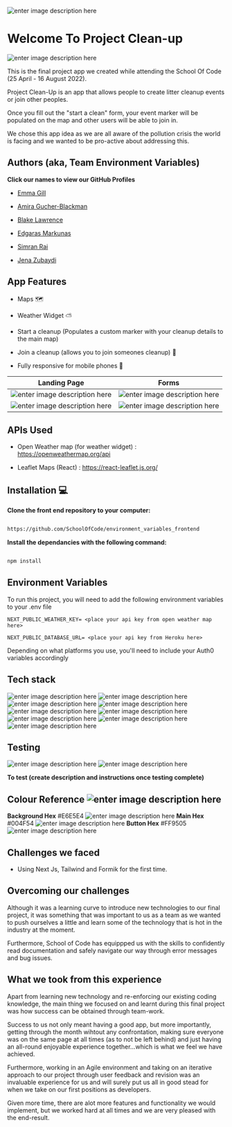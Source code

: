 ![enter image description here](https://i.im.ge/2022/08/12/FeSg1M.Project-Clean-Up-1.png)
# Welcome To Project Clean-up
  ![enter image description here](https://i.im.ge/2022/08/12/OMqv0S.Group-23.png)

This is the final project app we created while attending the School Of Code (25 April - 16 August 2022).

  

Project Clean-Up is an app that allows people to create litter cleanup events or join other peoples.

  

Once you fill out the "start a clean" form, your event marker will be populated on the map and other users will be able to join in.

  

We chose this app idea as we are all aware of the pollution crisis the world is facing and we wanted to be pro-active about addressing this.

  

## Authors (aka, Team Environment Variables)
**Click our names to view our GitHub Profiles** 

- [Emma Gill](https://github.com/SurfingElectron)

- [Amira Gucher-Blackman](https://github.com/amiragucher)

- [Blake Lawrence](https://github.com/BlakeLawrence)

- [Edgaras Markunas](https://github.com/EdMark11)

- [Simran Rai](https://github.com/srai98i)

- [Jena Zubaydi](https://github.com/jena-84)

## App Features

- Maps 🗺️

- Weather Widget ⛅

- Start a cleanup (Populates a custom marker with your cleanup details to the main map) 

- Join a cleanup (allows you to join someones cleanup) 🧹

- Fully responsive for mobile phones 📱

|Landing Page| Forms |
|--|--|
| ![enter image description here](https://i.im.ge/2022/08/11/FG0oSC.image.png) | ![enter image description here](https://i.im.ge/2022/08/11/FGjF59.image.png) |
| ![enter image description here](https://i.im.ge/2022/08/11/FGjqJY.image.png) | ![enter image description here](https://i.im.ge/2022/08/11/FGjMEy.image.png) |




  

## APIs Used

  

- Open Weather map (for weather widget) : https://openweathermap.org/api

- Leaflet Maps (React) : https://react-leaflet.js.org/

  

## Installation 💻

  

**Clone the front end repository to your computer:**

  

```bash

https://github.com/SchoolOfCode/environment_variables_frontend

```

  

**Install the dependancies with the following command:**

  

```bash

npm install

```

  

## Environment Variables 

  

To run this project, you will need to add the following environment variables to your .env file

  

`NEXT_PUBLIC_WEATHER_KEY= <place your api key from open weather map here>`

  

`NEXT_PUBLIC_DATABASE_URL= <place your api key from Heroku here>`

  

Depending on what platforms you use, you'll need to include your Auth0 variables accordingly

  

## Tech stack

  
![enter image description here](https://camo.githubusercontent.com/92dde1e7c42c013a5fce4dfeee0843f06710bfd38a610885e33a273c7eca0d22/68747470733a2f2f696d672e736869656c64732e696f2f62616467652f4e65746c6966792d3030433742373f7374796c653d666f722d7468652d6261646765266c6f676f3d6e65746c696679266c6f676f436f6c6f723d7768697465)  ![enter image description here](https://camo.githubusercontent.com/b7395b00d152dc8f19cec61f582369bd580e31b8ed93d34646ec43aa675baa7c/68747470733a2f2f696d672e736869656c64732e696f2f62616467652f4e6578742d626c61636b3f7374796c653d666f722d7468652d6261646765266c6f676f3d6e6578742e6a73266c6f676f436f6c6f723d7768697465) ![enter image description here](https://camo.githubusercontent.com/93c855ae825c1757f3426f05a05f4949d3b786c5b22d0edb53143a9e8f8499f6/68747470733a2f2f696d672e736869656c64732e696f2f62616467652f4a6176615363726970742d3332333333303f7374796c653d666f722d7468652d6261646765266c6f676f3d6a617661736372697074266c6f676f436f6c6f723d463744463145) ![enter image description here](https://camo.githubusercontent.com/4a1038affbb2653ec140936555b3714ddc322526be8567b489e8423a795dea18/68747470733a2f2f696d672e736869656c64732e696f2f62616467652f4669676d612d4632344531453f7374796c653d666f722d7468652d6261646765266c6f676f3d6669676d61266c6f676f436f6c6f723d7768697465) ![enter image description here](https://camo.githubusercontent.com/3a0f693cfa032ea4404e8e02d485599bd0d192282b921026e89d271aaa3d7565/68747470733a2f2f696d672e736869656c64732e696f2f62616467652f435353332d3135373242363f7374796c653d666f722d7468652d6261646765266c6f676f3d63737333266c6f676f436f6c6f723d7768697465) 
![enter image description here](https://camo.githubusercontent.com/268ac512e333b69600eb9773a8f80b7a251f4d6149642a50a551d4798183d621/68747470733a2f2f696d672e736869656c64732e696f2f62616467652f52656163742d3230323332413f7374796c653d666f722d7468652d6261646765266c6f676f3d7265616374266c6f676f436f6c6f723d363144414642) ![enter image description here](https://i.im.ge/2022/08/11/FGy2mS.Group-16.png) ![enter image description here](https://i.im.ge/2022/08/11/FGCNkf.Group-18.png) ![enter image description here](https://i.im.ge/2022/08/11/FGEabT.image-58.png) 



  

## Testing

  

 ![enter image description here](https://camo.githubusercontent.com/a2cc7362377d69d8ad5147e49f7b269cab69f00509828ce2d583b9dde9130499/68747470733a2f2f696d672e736869656c64732e696f2f62616467652f2d637970726573732d2532334535453545353f7374796c653d666f722d7468652d6261646765266c6f676f3d63797072657373266c6f676f436f6c6f723d303538613565) ![enter image description here](https://camo.githubusercontent.com/5ec7b7ed343219da6b2213349bacdc389803950b5298464b35e76f7ab6ccf27d/68747470733a2f2f696d672e736869656c64732e696f2f62616467652f4a6573742d4332313332353f7374796c653d666f722d7468652d6261646765266c6f676f3d6a657374266c6f676f436f6c6f723d7768697465)

  

**To test (create description and instructions once testing complete)**

  


## Colour Reference ![enter image description here](https://i.im.ge/2022/08/11/FGY0w1.Group-19-1.png)

  

**Background Hex** #E6E5E4 ![enter image description here](https://i.im.ge/2022/08/11/FGxQ6a.Rectangle-196.png)
**Main Hex**  #004F54 ![enter image description here](https://i.im.ge/2022/08/11/FG3lk1.Rectangle-195.png)
**Button Hex** #FF9505 ![enter image description here](https://i.im.ge/2022/08/11/FG3F9m.Rectangle-194.png)

  

## Challenges we faced

  

- Using Next Js, Tailwind and Formik for the first time.

  

## Overcoming our challenges

  

Although it was a learning curve to introduce new technologies to our final project, it was something that was important to us as a team as we wanted to push ourselves a little and learn some of the technology that is hot in the industry at the moment.

  

Furthermore, School of Code has equippped us with the skills to confidently read documentation and safely navigate our way through error messages and bug issues.

  

## What we took from this experience

  

Apart from learning new technology and re-enforcing our existing coding knowledge, the main thing we focused on and learnt during this final project was how success can be obtained through team-work.

  

Success to us not only meant having a good app, but more importantly, getting through the month wihtout any confrontation, making sure everyone was on the same page at all times (as to not be left behind) and just having an all-round enjoyable experience together...which is what we feel we have achieved.

  

Furthermore, working in an Agile environment and taking on an iterative approach to our project through user feedback and revision was an invaluable experience for us and will surely put us all in good stead for when we take on our first positions as developers.

  

Given more time, there are alot more features and functionality we would implement, but we worked hard at all times and we are very pleased with the end-result.